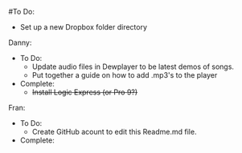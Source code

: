 #To Do:
* Set up a new Dropbox folder directory


Danny:
* To Do:
  * Update audio files in Dewplayer to be latest demos of songs. 
  * Put together a guide on how to add .mp3's to the player
* Complete:
  * <strike>Install Logic Express (or Pro 9?)</strike>

Fran:
* To Do:
  * Create GitHub acount to edit this Readme.md file.
* Complete:
